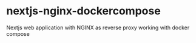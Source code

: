 # nextjs-nginx-dockercompose
Nextjs web application with NGINX as reverse proxy working with docker compose 
